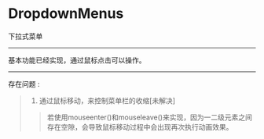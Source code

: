# DropdownMenus
下拉式菜单
***
基本功能已经实现，通过鼠标点击可以操作。
***
存在问题 :
>1. 通过鼠标移动，来控制菜单栏的收缩[未解决]
  >>若使用mouseenter()和mouseleave()来实现，因为一二级元素之间存在空隙，会导致鼠标移动过程中会出现再次执行动画效果。
